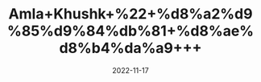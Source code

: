 ---
title: 'Amla+Khushk+%22+%d8%a2%d9%85%d9%84%db%81+%d8%ae%d8%b4%da%a9+++'
date: '2022-11-17' 
metatag: '' 
inventory: '0' 
draft: false 
# meta description 
shortDescripton: 'Dried+indian+Gooseberry+%22+One+of+the+best+amla+powder+benefits+is+that+it+reduces+the+risk+of+heart+disease+by+regulating+the+build-up+of+bad+cholesterol'
description: 'Herbs+%d8%ac%da%91%db%8c+%d8%a8%d9%88%d9%b9%db%8c'
longdescription: ''
tags: ''
brand: ''
subCategory: ''
unit: '50 gm-Pk'
sellCount: '0'
featured: True
# product Price
price: '40.0'
# Product Short Description
shortDescription: 'Dried+indian+Gooseberry+%22+One+of+the+best+amla+powder+benefits+is+that+it+reduces+the+risk+of+heart+disease+by+regulating+the+build-up+of+bad+cholesterol'
productID: 'E6259DF5-0D27-ED11-9968-005056B3A416'
type: 'products'
category: 'Herbs+%d8%ac%da%91%db%8c+%d8%a8%d9%88%d9%b9%db%8c' 
thumnailproduct: 'https://eraconnect.blob.core.windows.net/product-images/aminsaddiquidawakhana/E6259DF5-0D27-ED11-9968-005056B3A416.webp' 
images:
  - image: 'https://eraconnect.blob.core.windows.net/product-images/aminsaddiquidawakhana/E6259DF5-0D27-ED11-9968-005056B3A416.webp'  
Variants:
---